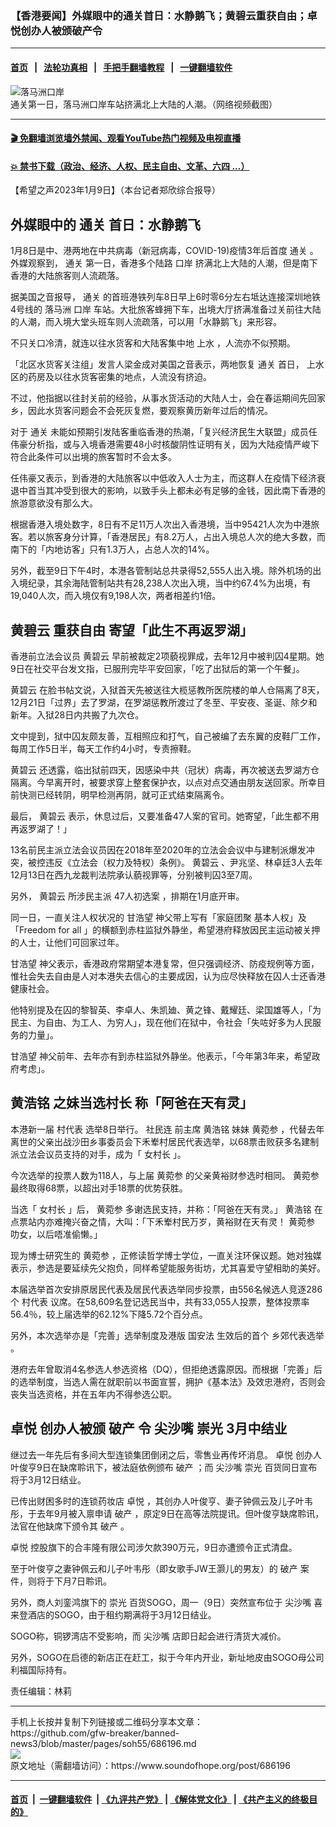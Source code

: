 ### 【香港要闻】外媒眼中的通关首日：水静鹅飞；黄碧云重获自由；卓悦创办人被颁破产令
------------------------

#### [首页](https://github.com/gfw-breaker/banned-news3/blob/master/README.md) &nbsp;&nbsp;|&nbsp;&nbsp; [法轮功真相](https://github.com/begood0513/basic/blob/master/README.md)  &nbsp;&nbsp;|&nbsp;&nbsp; [手把手翻墙教程](https://github.com/gfw-breaker/guides/wiki)  &nbsp;&nbsp;|&nbsp;&nbsp; [一键翻墙软件](https://github.com/gfw-breaker/nogfw/blob/master/README.md)  



<div><img alt="落马洲口岸" src="https://img.soundofhope.org/2023-01/luomazh-1673292010410.jpg"/>
<br/><figcaption class="caption">
 通关第一日，落马洲口岸车站挤满北上大陆的人潮。（网络视频截图）
</figcaption></div><hr/>

#### [ 🎬  免翻墙浏览墙外禁闻、观看YouTube热门视频及电视直播](https://github.com/gfw-breaker/HelloWorld)

#### [ 💥  禁书下载（政治、经济、人权、民主自由、文革、六四 ...）](https://github.com/gfw-breaker/books/blob/master/README.md)

<div><div class="Content__Wrapper sc-1bvya0-0 elmmKw article_body" itemprop="articleBody">
 <div id="post_place_1">
 </div>
 <p class="meta-top">
  <span class="meta">
   【希望之声2023年1月9日】（本台记者郑欣综合报导）
  </span>
 </p>
 <h2>
  <strong>
   外媒眼中的
   <ok href="/term/565235">
    通关
   </ok>
   首日：水静鹅飞
  </strong>
 </h2>
 <p>
  1月8日是中、港两地在中共病毒（新冠病毒，COVID-19)疫情3年后首度
  <ok href="/term/565235">
   通关
  </ok>
  。外媒观察到，
  <ok href="/term/565235">
   通关
  </ok>
  第一日，香港多个陆路
  <ok href="/term/17869">
   口岸
  </ok>
  挤满北上大陆的人潮，但是南下香港的大陆旅客则人流疏落。
 </p>
 <p>
  据美国之音报导，
  <ok href="/term/565235">
   通关
  </ok>
  的首班港铁列车8日早上6时零6分左右坻达连接深圳地铁4号线的
  <ok href="/term/826401">
   落马洲
  </ok>
  <ok href="/term/17869">
   口岸
  </ok>
  车站。大批旅客蜂拥下车，出境大厅挤满准备过关前往大陆的人潮，而入境大堂头班车则人流疏落，可以用「水静鹅飞」来形容。
 </p>
 <p>
  不只关口冷清，就连以往水货客和大陆客集中地
  <ok href="/term/127139">
   上水
  </ok>
  ，人流亦不似预期。
 </p>
 <p>
  「北区水货客关注组」发言人梁金成对美国之音表示，两地恢复
  <ok href="/term/565235">
   通关
  </ok>
  首日，
  <ok href="/term/127139">
   上水
  </ok>
  区的药房及以往水货客密集的地点，人流没有挤迫。
 </p>
 <p>
  不过，他指据以往封关前的经验，从事水货活动的大陆人士，会在春运期间先回家乡，因此水货客问题会不会死灰复燃，要观察黄历新年过后的情况。
 </p>
 <p>
  对于
  <ok href="/term/565235">
   通关
  </ok>
  未能如预期引发陆客重临香港的热潮，「复兴经济民生大联盟」成员任伟豪分析指，或与入境香港需要48小时核酸阴性证明有关，因为大陆疫情严峻下符合此条件可以出境的旅客暂时不会太多。
 </p>
 <p>
  任伟豪又表示，到香港的大陆旅客以中低收入人士为主，而这群人在疫情下经济衰退中首当其冲受到很大的影响，以致手头上都未必有足够的金钱，因此南下香港的旅游意欲没有那么大。
 </p>
 <p>
  根据香港入境处数字，8日有不足11万人次出入香港境，当中95421人次为中港旅客。若以旅客身分计算，「香港居民」有8.2万人，占出入境总人次的绝大多数，而南下的「内地访客」只有1.3万人，占总人次的14%。
 </p>
 <p>
  另外，截至9日下午4时，本港各管制站总共录得52,555人出入境。除外机场的出入境纪录，其余海陆管制站共有28,238人次出入境，当中约67.4%为出境，有19,040人次，而入境仅有9,198人次，两者相差约1倍。
 </p>
 <h2>
  <strong>
   <ok href="/term/89235">
    黄碧云
   </ok>
   重获自由 寄望「此生不再返罗湖」
  </strong>
 </h2>
 <p>
  香港前立法会议员
  <ok href="/term/89235">
   黄碧云
  </ok>
  早前被裁定2项藐视罪成，去年12月中被判囚4星期。她9日在社交平台发文指，已服刑完毕平安回家，「吃了出狱后的第一个午餐」。
 </p>
 <p>
  <ok href="/term/89235">
   黄碧云
  </ok>
  在脸书帖文说，入狱首天先被送往大榄惩教所医院楼的单人仓隔离了8天，12月21日「过界」去了罗湖，在罗湖惩教所渡过了冬至、平安夜、圣诞、除夕和新年。入狱28日内共搬了九次仓。
 </p>
 <p>
  文中提到，狱中囚友颇友善，互相照应和打气，自己被编了去东翼的皮鞋厂工作，每周工作5日半，每天工作约4小时，专责擦鞋。
 </p>
 <p>
  <ok href="/term/89235">
   黄碧云
  </ok>
  还透露，临出狱前四天，因感染中共（冠状）病毒，再次被送去罗湖方仓隔离。今早离开时，被要求穿上整套保护衣，以点对点交通由朋友送回家。所幸目前快测已经转阴，明早检测再阴，就可正式结束隔离令。
 </p>
 <p>
  最后，
  <ok href="/term/89235">
   黄碧云
  </ok>
  表示，休息过后，又要准备47人案的官司。她寄望，「此生都不用再返罗湖了！」
 </p>
 <p>
  13名前民主派立法会议员因在2018年至2020年的立法会会议中与建制派爆发冲突，被控违反《立法会（权力及特权）条例》。
  <ok href="/term/89235">
   黄碧云
  </ok>
  、尹兆坚、林卓廷3人去年12月13日在西九龙裁判法院承认藐视罪等，分别被判囚3至7周。
 </p>
 <p>
  另外，
  <ok href="/term/89235">
   黄碧云
  </ok>
  所涉民主派
  <ok href="/term/692770">
   47人初选案
  </ok>
  ，排期在1月底开审。
 </p>
 <p>
  同一日，一直关注人权状况的
  <ok href="/term/826404">
   甘浩望
  </ok>
  神父带上写有「家庭团聚 基本人权」及「Freedom for all 」的横额到赤柱监狱外静坐，希望港府释放因民主运动被关押的人士，让他们可回家过年。
 </p>
 <p>
  <ok href="/term/826404">
   甘浩望
  </ok>
  神父表示，香港政府常期望本港复常，但只强调经济、防疫规例等方面，惟社会失去自由是人对本港失去信心的主要成因，认为应尽快释放在囚人士还香港健康社会。
 </p>
 <p>
  他特别提及在囚的黎智英、李卓人、朱凯廸、黄之锋、戴耀廷、梁国雄等人，「为民主、为自由、为工人、为穷人」，现在他们在狱中，令社会「失咗好多为人民服务的力量」。
 </p>
 <p>
  <ok href="/term/826404">
   甘浩望
  </ok>
  神父前年、去年亦有到赤柱监狱外静坐。他表示，「今年第3年来，希望政府考虑」。
 </p>
 <h2>
  <strong>
   <ok href="/term/76308">
    黄浩铭
   </ok>
   之妹当选村长 称「阿爸在天有灵」
  </strong>
 </h2>
 <p>
  本港新一届
  <ok href="/term/826410">
   村代表
  </ok>
  选举8日举行。
  <ok href="/term/27837">
   社民连
  </ok>
  前主席
  <ok href="/term/76308">
   黄浩铭
  </ok>
  妹妹
  <ok href="/term/826407">
   黄菀参
  </ok>
  ，代替去年离世的父亲出战沙田乡事委员会下禾𪨶村居民代表选举，以68票击败获多名建制派立法会议员支持的对手，成为「
  <ok href="/term/826413">
   女村长
  </ok>
  」。
 </p>
 <p>
  今次选举的投票人数为118人，与上届
  <ok href="/term/826407">
   黄菀参
  </ok>
  的父亲黄裕财参选时相同。
  <ok href="/term/826407">
   黄菀参
  </ok>
  最终取得68票，以超出对手18票的优势获胜。
 </p>
 <p>
  当选「
  <ok href="/term/826413">
   女村长
  </ok>
  」后，
  <ok href="/term/826407">
   黄菀参
  </ok>
  多谢选民支持，并称：「阿爸在天有灵。」
  <ok href="/term/76308">
   黄浩铭
  </ok>
  在点票站内亦难掩兴奋之情，大叫：「下禾𪨶村民万岁，黄裕财在天有灵！
  <ok href="/term/826407">
   黄菀参
  </ok>
  叻女，以后唔准偷懒。」
 </p>
 <p>
  现为博士研究生的
  <ok href="/term/826407">
   黄菀参
  </ok>
  ，正修读哲学博士学位，一直关注环保议题。她对独媒表示，参选是要延续先父抱负，同样希望能服务街坊，尤其喜爱守望相助的美好。
 </p>
 <p>
  本届选举首次安排原居民代表及居民代表选举同步投票，由556名候选人竞逐286个
  <ok href="/term/826410">
   村代表
  </ok>
  议席。在58,609名登记选民当中，共有33,055人投票，整体投票率56.4％，较上届选举的62.12%下降5.72个百分点。
 </p>
 <p>
  另外，本次选举亦是「完善」选举制度及港版
  <ok href="/term/99050">
   国安法
  </ok>
  生效后的首个
  <ok href="/term/826416">
   乡郊代表选举
  </ok>
  。
 </p>
 <p>
  港府去年曾取消4名参选人参选资格（DQ），但拒绝透露原因。而根据「完善」后的选举制度，当选人需在就职前以书面宣誓，拥护《基本法》及效忠港府，否则会丧失当选资格，并在五年内不得参选公职。
 </p>
 <h2>
  <strong>
   <ok href="/term/826419">
    卓悦
   </ok>
   创办人被颁
   <ok href="/term/1596">
    破产
   </ok>
   令
   <ok href="/term/826422">
    尖沙嘴
   </ok>
   <ok href="/term/826425">
    崇光
   </ok>
   3月中结业
  </strong>
 </h2>
 <p>
  继过去一年先后有多间大型连锁集团倒闭之后，零售业再传坏消息。
  <ok href="/term/826419">
   卓悦
  </ok>
  创办人叶俊亨9日在缺席聆讯下，被法庭依例颁布
  <ok href="/term/1596">
   破产
  </ok>
  ；而
  <ok href="/term/826422">
   尖沙嘴
  </ok>
  <ok href="/term/826425">
   崇光
  </ok>
  百货同日宣布将于3月12日结业。
 </p>
 <p>
  已传出财困多时的连锁药妆店
  <ok href="/term/826419">
   卓悦
  </ok>
  ，其创办人叶俊亨、妻子钟佩云及儿子叶韦彤，于去年9月被入禀申请
  <ok href="/term/1596">
   破产
  </ok>
  ，原定9日在高等法院提讯。但叶俊亨缺席聆讯，法官在他缺席下颁令其
  <ok href="/term/1596">
   破产
  </ok>
  。
 </p>
 <p>
  <ok href="/term/826419">
   卓悦
  </ok>
  控股旗下的合丰隆有限公司涉欠款390万元，9日亦遭颁令正式清盘。
 </p>
 <p>
  至于叶俊亨之妻钟佩云和儿子叶韦彤（即女歌手JW王灏儿的男友）的
  <ok href="/term/1596">
   破产
  </ok>
  案件，则将于下月7日聆讯。
 </p>
 <p>
  另外，商人刘銮鸿旗下的
  <ok href="/term/826425">
   崇光
  </ok>
  百货SOGO，周一（9日）突然宣布位于
  <ok href="/term/826422">
   尖沙嘴
  </ok>
  喜来登酒店的SOGO，由于租约期满将于3月12日结业。
 </p>
 <p>
  SOGO称，铜锣湾店不受影响，而
  <ok href="/term/826422">
   尖沙嘴
  </ok>
  店即日起会进行清货大减价。
 </p>
 <p>
  另外，SOGO在启德的新店正在赶工，拟于今年内开业，新址地皮由SOGO母公司利福国际持有。
 </p>
 <p class="meta-btm">
  责任编辑：林莉
 </p>
</div>
</div>
<hr/>
手机上长按并复制下列链接或二维码分享本文章：<br/>
https://github.com/gfw-breaker/banned-news3/blob/master/pages/soh55/686196.md <br/>
<a href='https://github.com/gfw-breaker/banned-news3/blob/master/pages/soh55/686196.md'><img src='https://github.com/gfw-breaker/banned-news3/blob/master/pages/soh55/686196.md.png'/></a> <br/>
原文地址（需翻墙访问）：https://www.soundofhope.org/post/686196


------------------------
#### [首页](https://github.com/gfw-breaker/banned-news3/blob/master/README.md) &nbsp;|&nbsp; [一键翻墙软件](https://github.com/gfw-breaker/nogfw/blob/master/README.md) &nbsp;| [《九评共产党》](https://github.com/gfw-breaker/9ping.md/blob/master/README.md#九评之一评共产党是什么) | [《解体党文化》](https://github.com/gfw-breaker/jtdwh.md/blob/master/README.md) | [《共产主义的终极目的》](https://github.com/gfw-breaker/gczydzjmd.md/blob/master/README.md)


<img src='http://gfw-breaker.win/banned-news3/pages/soh55/686196.md' width='0px' height='0px'/>